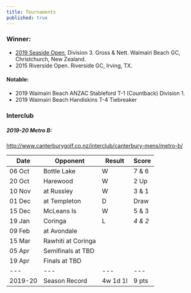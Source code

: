 ```yaml
---
title: Tournaments
published: true
---
```


### Winner:
- [2019 Seaside Open](http://www.golf.co.nz/MyGolf/NewCompetitionResults.aspx?CompetitionId=673386&MemberId=687851&Code=1447405845), Division 3. Gross & Nett. Waimairi Beach GC, Christchurch, New Zealand.
- 2015 Riverside Open. Riverside GC, Irving, TX.

#### Notable:
- 2019 Waimairi Beach ANZAC Stableford T-1 (Countback) Division 1.
- 2019 Waimairi Beach Handiskins T-4 Tiebreaker

### Interclub

##### 2019-20 Metro B:
http://www.canterburygolf.co.nz/interclub/canterbury-mens/metro-b/

| Date   | Opponent     | Result | Score |
| ------ | ------------ | ------ | ----- |
| 06 Oct | Bottle Lake  | W      | 7 & 6 |
| 20 Oct | Harewood     | W      | 2 Up  |
| 10 Nov | at Russley   | W      | 3 & 1 |
| 01 Dec | at Templeton | D      | Draw  |
| 15 Dec | McLeans Is   | W      | 5 & 3 |
| 19 Jan | Coringa 			| L      |_4 & 2_|
| 09 Feb | at Avondale | | |
| 15 Mar | Rawhiti at Coringa | | |
| 05 Apr | Semifinals at TBD | | |
| 19 Apr | Finals at TBD | | |
| --- | --- | --- | --- |
| 2019-20 | Season Record | 4w 1d 1l | 9 pts |